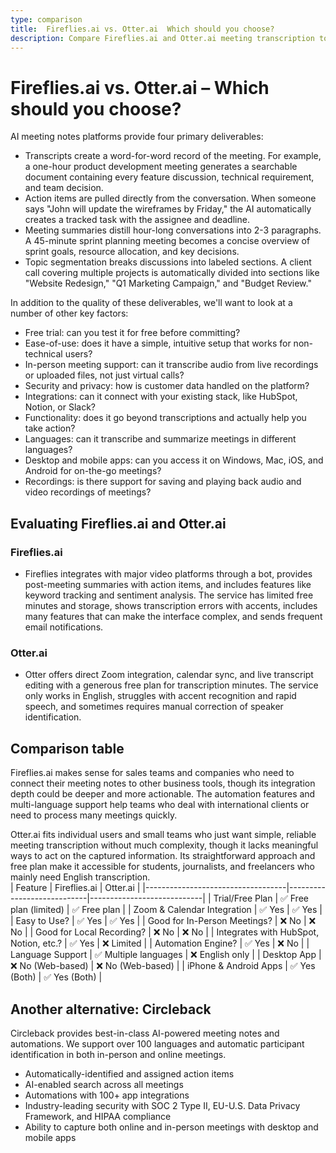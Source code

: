 ```yaml
---
type: comparison
title:  Fireflies.ai vs. Otter.ai  Which should you choose?
description: Compare Fireflies.ai and Otter.ai meeting transcription tools, explore their key features, pricing, and discover Circleback as an alternative solution.
---
```


# Fireflies.ai vs. Otter.ai – Which should you choose?  
AI meeting notes platforms provide four primary deliverables:  
  
* Transcripts create a word-for-word record of the meeting. For example, a one-hour product development meeting generates a searchable document containing every feature discussion, technical requirement, and team decision.  
* Action items are pulled directly from the conversation. When someone says "John will update the wireframes by Friday," the AI automatically creates a tracked task with the assignee and deadline.  
* Meeting summaries distill hour-long conversations into 2-3 paragraphs. A 45-minute sprint planning meeting becomes a concise overview of sprint goals, resource allocation, and key decisions.  
* Topic segmentation breaks discussions into labeled sections. A client call covering multiple projects is automatically divided into sections like "Website Redesign," "Q1 Marketing Campaign," and "Budget Review."  
  
In addition to the quality of these deliverables, we'll want to look at a number of other key factors:  
  
* Free trial: can you test it for free before committing?  
* Ease-of-use: does it have a simple, intuitive setup that works for non-technical users?  
* In-person meeting support: can it transcribe audio from live recordings or uploaded files, not just virtual calls?  
* Security and privacy: how is customer data handled on the platform?  
* Integrations: can it connect with your existing stack, like HubSpot, Notion, or Slack?  
* Functionality: does it go beyond transcriptions and actually help you take action?  
* Languages: can it transcribe and summarize meetings in different languages?  
* Desktop and mobile apps: can you access it on Windows, Mac, iOS, and Android for on-the-go meetings?  
* Recordings: is there support for saving and playing back audio and video recordings of meetings?    
## Evaluating Fireflies.ai and Otter.ai  
### Fireflies.ai
* Fireflies integrates with major video platforms through a bot, provides post-meeting summaries with action items, and includes features like keyword tracking and sentiment analysis. The service has limited free minutes and storage, shows transcription errors with accents, includes many features that can make the interface complex, and sends frequent email notifications.

### Otter.ai
* Otter offers direct Zoom integration, calendar sync, and live transcript editing with a generous free plan for transcription minutes. The service only works in English, struggles with accent recognition and rapid speech, and sometimes requires manual correction of speaker identification.  
## Comparison table    
Fireflies.ai makes sense for sales teams and companies who need to connect their meeting notes to other business tools, though its integration depth could be deeper and more actionable. The automation features and multi-language support help teams who deal with international clients or need to process many meetings quickly.

Otter.ai fits individual users and small teams who just want simple, reliable meeting transcription without much complexity, though it lacks meaningful ways to act on the captured information. Its straightforward approach and free plan make it accessible for students, journalists, and freelancers who mainly need English transcription.  
| Feature                           | Fireflies.ai               | Otter.ai                   |
|-----------------------------------|----------------------------|----------------------------|
| Trial/Free Plan                   | ✅ Free plan (limited)      | ✅ Free plan               |
| Zoom & Calendar Integration       | ✅ Yes                     | ✅ Yes                     |
| Easy to Use?                      | ✅ Yes                     | ✅ Yes                     |
| Good for In-Person Meetings?      | ❌ No                      | ❌ No                      |
| Good for Local Recording?         | ❌ No                      | ❌ No                      |
| Integrates with HubSpot, Notion, etc.? | ✅ Yes                 | ❌ Limited                 |
| Automation Engine?                | ✅ Yes                     | ❌ No                      |
| Language Support                  | ✅ Multiple languages      | ❌ English only            |
| Desktop App                       | ❌ No (Web-based)          | ❌ No (Web-based)          |
| iPhone & Android Apps             | ✅ Yes (Both)              | ✅ Yes (Both)              |  
## Another alternative: Circleback  
Circleback provides best-in-class AI-powered meeting notes and automations. We support over 100 languages and automatic participant identification in both in-person and online meetings.  
  
* Automatically-identified and assigned action items  
* AI-enabled search across all meetings  
* Automations with 100+ app integrations  
* Industry-leading security with SOC 2 Type II, EU-U.S. Data Privacy Framework, and HIPAA compliance  
* Ability to capture both online and in-person meetings with desktop and mobile apps  